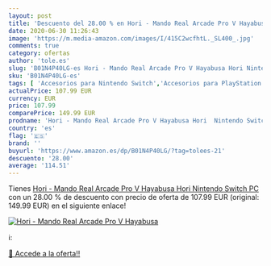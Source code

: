 ```yaml
---
layout: post
title: 'Descuento del 28.00 % en Hori - Mando Real Arcade Pro V Hayabusa '
date: 2020-06-30 11:26:43
image: 'https://m.media-amazon.com/images/I/415C2wcfhtL._SL400_.jpg'
comments: true
category: ofertas
author: 'tole.es'
slug: 'B01N4P40LG-es Hori - Mando Real Arcade Pro V Hayabusa Hori Nintendo...'
sku: 'B01N4P40LG-es'
tags: [ 'Accesorios para Nintendo Switch','Accesorios para PlayStation 3','Accesorios para PlayStation 4','Accesorios para Xbox One','Auriculares gaming con micrófono para PlayStation 4','Auriculares gaming para Nintendo Switch','Auriculares gaming para PlayStation 3','Auriculares gaming para Xbox One','Hardware y juegos para Nintendo Switch','Hardware y juegos para PlayStation 3','Hardware y juegos para PlayStation 4','Hardware y juegos para Xbox One','Juegos para Nintendo Switch','Sistemas precursores y micro consolas','Videojuegos', ]
actualPrice: 107.99 EUR
currency: EUR
price: 107.99
comparePrice: 149.99 EUR
prodname: 'Hori - Mando Real Arcade Pro V Hayabusa Hori  Nintendo Switch  PC '
country: 'es'
flag: '🇪🇸'
brand: ''
buyurl: 'https://www.amazon.es/dp/B01N4P40LG/?tag=tolees-21'
descuento: '28.00'
average: '114.51'
---
```


Tienes [Hori - Mando Real Arcade Pro V Hayabusa Hori  Nintendo Switch  PC ](https://www.amazon.es/dp/B01N4P40LG/?tag=tolees-21) con un 28.00 % de descuento con precio de oferta de 107.99 EUR (original: 149.99 EUR) en el siguiente enlace!

[![Hori - Mando Real Arcade Pro V Hayabusa ](https://m.media-amazon.com/images/I/415C2wcfhtL._SL400_.jpg)](https://www.amazon.es/dp/B01N4P40LG/?tag=tolees-21)

ℹ️:


[🛒 Accede a la oferta!!](https://www.amazon.es/dp/B01N4P40LG/?tag=tolees-21)
